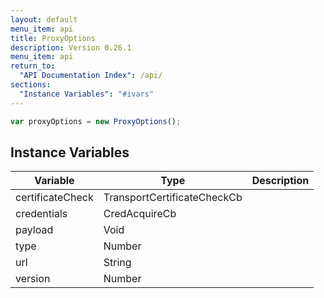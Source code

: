 ```yaml
---
layout: default
menu_item: api
title: ProxyOptions
description: Version 0.26.1
menu_item: api
return_to:
  "API Documentation Index": /api/
sections:
  "Instance Variables": "#ivars"
---
```


```js
var proxyOptions = new ProxyOptions();
```

## <a name="ivars"></a>Instance Variables

| Variable | Type | Description |
| --- | --- | --- |
| <a name="certificateCheck"></a>certificateCheck | TransportCertificateCheckCb |  |
| <a name="credentials"></a>credentials | CredAcquireCb |  |
| <a name="payload"></a>payload | Void |  |
| <a name="type"></a>type | Number |  |
| <a name="url"></a>url | String |  |
| <a name="version"></a>version | Number |  |


